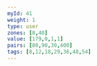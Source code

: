 ```yaml
---
myId: 41
weight: 1
type: user
zones: [8,40]
value: [179,0,1,1]
pairs: [80,90,30,400]
tags: [8,12,18,29,36,48,54]
---
```

